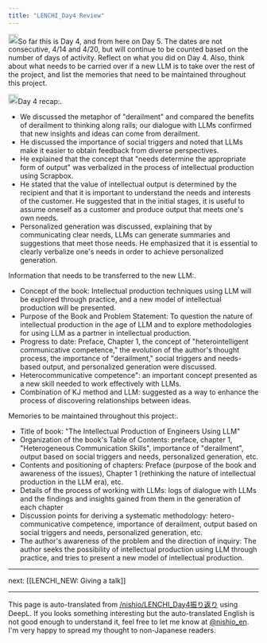 ```yaml
---
title: "LENCHI_Day4 Review"
---
```


<img src='https://scrapbox.io/api/pages/nishio-en/nishio/icon' alt='nishio.icon' height="19.5"/>So far this is Day 4, and from here on Day 5. The dates are not consecutive, 4/14 and 4/20, but will continue to be counted based on the number of days of activity.
Reflect on what you did on Day 4. Also, think about what needs to be carried over if a new LLM is to take over the rest of the project, and list the memories that need to be maintained throughout this project.

<img src='https://scrapbox.io/api/pages/nishio-en/claude/icon' alt='claude.icon' height="19.5"/>Day 4 recap:.
- We discussed the metaphor of "derailment" and compared the benefits of derailment to thinking along rails; our dialogue with LLMs confirmed that new insights and ideas can come from derailment.
- He discussed the importance of social triggers and noted that LLMs make it easier to obtain feedback from diverse perspectives.
- He explained that the concept that "needs determine the appropriate form of output" was verbalized in the process of intellectual production using Scrapbox.
- He stated that the value of intellectual output is determined by the recipient and that it is important to understand the needs and interests of the customer. He suggested that in the initial stages, it is useful to assume oneself as a customer and produce output that meets one's own needs.
- Personalized generation was discussed, explaining that by communicating clear needs, LLMs can generate summaries and suggestions that meet those needs. He emphasized that it is essential to clearly verbalize one's needs in order to achieve personalized generation.

Information that needs to be transferred to the new LLM:.
- Concept of the book: Intellectual production techniques using LLM will be explored through practice, and a new model of intellectual production will be presented.
- Purpose of the Book and Problem Statement: To question the nature of intellectual production in the age of LLM and to explore methodologies for using LLM as a partner in intellectual production.
- Progress to date: Preface, Chapter 1, the concept of "heterointelligent communicative competence," the evolution of the author's thought process, the importance of "derailment," social triggers and needs-based output, and personalized generation were discussed.
- Heterocommunicative competence": an important concept presented as a new skill needed to work effectively with LLMs.
- Combination of KJ method and LLM: suggested as a way to enhance the process of discovering relationships between ideas.

Memories to be maintained throughout this project:.
- Title of book: "The Intellectual Production of Engineers Using LLM"
- Organization of the book's Table of Contents: preface, chapter 1, "Heterogeneous Communication Skills", importance of "derailment", output based on social triggers and needs, personalized generation, etc.
- Contents and positioning of chapters: Preface (purpose of the book and awareness of the issues), Chapter 1 (rethinking the nature of intellectual production in the LLM era), etc.
- Details of the process of working with LLMs: logs of dialogue with LLMs and the findings and insights gained from them in the generation of each chapter
- Discussion points for deriving a systematic methodology: hetero-communicative competence, importance of derailment, output based on social triggers and needs, personalized generation, etc.
- The author's awareness of the problem and the direction of inquiry: The author seeks the possibility of intellectual production using LLM through practice, and tries to present a new model of intellectual production.
---
next:  [[LENCHI_NEW: Giving a talk]]

---
This page is auto-translated from [/nishio/LENCHI_Day4振り返り](https://scrapbox.io/nishio/LENCHI_Day4振り返り) using DeepL. If you looks something interesting but the auto-translated English is not good enough to understand it, feel free to let me know at [@nishio_en](https://twitter.com/nishio_en). I'm very happy to spread my thought to non-Japanese readers.